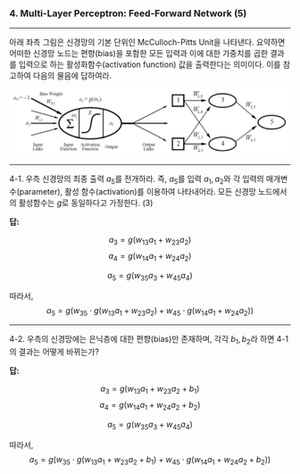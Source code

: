 ### 4. Multi-Layer Perceptron: Feed-Forward Network (5)

---

아래 좌측 그림은 신경망의 기본 단위인 McCulloch-Pitts Unit을 나타낸다. 요약하면 어떠한 신경망 노드는 편향(bias)을 포함한 모든 입력과 이에 대한 가중치를 곱한 결과를 입력으로 하는 활성화함수(activation function) 값을 출력한다는 의미이다. 이를 참고하여 다음의 물음에 답하여라.

![신경망의 기본 단위: McCulloch-Pitts Unit](./4.png)

---

4-1. 우측 신경망의 최종 출력 $a_5$를 전개하라. 즉, $a_5$를 입력 $a_1, a_2$와 각 입력의 매개변수(parameter), 활성 함수(activation)를 이용하여 나타내어라. 모든 신경망 노드에서의 활성함수는 $g$로 동일하다고 가정한다. (3)

**답:**

$$
a_3 = g(w_{13}a_1 + w_{23}a_2)
$$
$$
a_4 = g(w_{14}a_1 + w_{24}a_2)
$$

$$
a_5 = g(w_{35}a_3 + w_{45}a_4)
$$

따라서,
$$
a_5 = g\left(w_{35} \cdot g(w_{13}a_1 + w_{23}a_2) + w_{45} \cdot g(w_{14}a_1 + w_{24}a_2)\right)
$$

---

4-2. 우측의 신경망에는 은닉층에 대한 편향(bias)만 존재하며, 각각 $b_1, b_2$라 하면 4-1의 결과는 어떻게 바뀌는가?

**답:**  

$$
a_3 = g(w_{13}a_1 + w_{23}a_2 + b_1)
$$
$$
a_4 = g(w_{14}a_1 + w_{24}a_2 + b_2)
$$

$$
a_5 = g(w_{35}a_3 + w_{45}a_4)
$$

따라서,
$$
a_5 = g\left(w_{35} \cdot g(w_{13}a_1 + w_{23}a_2 + b_1) + w_{45} \cdot g(w_{14}a_1 + w_{24}a_2 + b_2)\right)
$$

